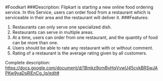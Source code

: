 #Foodkart
###Description:
Flipkart is starting a new online food ordering service. In this Service, users can order food from a restaurant which is serviceable in their area and the restaurant will deliver it.
###Features:
1. Restaurants can only serve one specialized dish.
2. Restaurants can serve in multiple areas.
3. At a time, users can order from one restaurant, and the quantity of food can be more than one.
4. Users should be able to rate any restaurant with or without comment.
5. Rating of a restaurant is the average rating given by all customers.

Complete description:
https://docs.google.com/document/d/1Bmkz9omByHqVvwU45cvkBRSwJAPKw9yaDsRlEnCg_lg/edit#